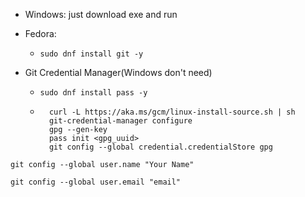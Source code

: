 * Windows: just download exe and run
* Fedora:
    - `sudo dnf install git -y`

* Git Credential Manager(Windows don't need)
    - `sudo dnf install pass -y`

    - ```
        curl -L https://aka.ms/gcm/linux-install-source.sh | sh
        git-credential-manager configure 
        gpg --gen-key
        pass init <gpg_uuid>
        git config --global credential.credentialStore gpg
        ```
`git config --global user.name "Your Name"`

`git config --global user.email "email"`
